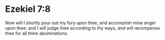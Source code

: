 # Ezekiel 7:8

Now will I shortly pour out my fury upon thee, and accomplish mine anger upon thee: and I will judge thee according to thy ways, and will recompense thee for all thine abominations.